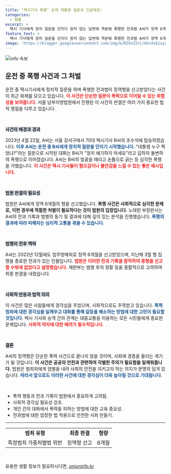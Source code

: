 ```yaml
---
title: ‘택시기사 폭행’ 승객 대통령 질문과 긴급체포!
categories:
  - 법률
excerpt: >
  택시 기사에게 정치 질문을 던지다 원치 않는 답변에 격분해 폭행한 전과범 A씨가 징역 6개월형을 선고받았다. 반복된 범죄로 더욱 엄중한 처벌을 받은 그의 끔찍한 여정을 살펴보자.
feature_text: >
  택시 기사에게 정치 질문을 던지다 원치 않는 답변에 격분해 폭행한 전과범 A씨가 징역 6개월형을 선고받았다. 반복된 범죄로 더욱 엄중한 처벌을 받은 그의 끔찍한 여정을 살펴보자.
image: 'https://blogger.googleusercontent.com/img/b/R29vZ2xl/AVvXsEixyZcFfHzMRdzZMjFBmAUKJYCLCGyLL1o632UiGVXcaFdKo_bkvkuCioo0uUKlGfBVcT3P84aROyZIXSBEx3Aw5nCQ3pTgDom1WDC4m8eifvWiAmWEEVb4x6G_l8C0QH225ldMjyaFvpxGEBGNO37VmDTDMHGhJPq73UglMfDca1-0aw/s1600/blogspot.png'
---
```


<p><img src="https://blogger.googleusercontent.com/img/b/R29vZ2xl/AVvXsEixyZcFfHzMRdzZMjFBmAUKJYCLCGyLL1o632UiGVXcaFdKo_bkvkuCioo0uUKlGfBVcT3P84aROyZIXSBEx3Aw5nCQ3pTgDom1WDC4m8eifvWiAmWEEVb4x6G_l8C0QH225ldMjyaFvpxGEBGNO37VmDTDMHGhJPq73UglMfDca1-0aw/s1600/blogspot.png" alt="info 속보" /></p>

<h2 data-ke-size="size26">운전 중 폭행 사건과 그 처벌</h2>

<p>운전 중 택시기사에게 정치적 질문을 하며 폭행한 전과범이 징역형을 선고받았다는 사건이 최근 화제를 모으고 있습니다. <b><span style="color: #ee2323;">이 사건은 단순한 질문이 폭력으로 이어질 수 있는 위험성을 보여줍니다.</span></b> 서울 남부지방법원에서 진행된 이 사건의 판결은 여러 가지 중요한 법적 쟁점을 다루고 있습니다.<p data-ke-size="size16">&nbsp;</p></p>

<p><b><span style="background-color: #21538527;">사건의 배경과 경과</span></b></p>

<p>2023년 4월 22일, A씨는 서울 강서구에서 70대 택시기사 B씨의 조수석에 탑승하였습니다. <b><span style="color: #1a5490;">이후 A씨는 운전 중 B씨에게 정치적 질문을 던지기 시작했습니다.</span></b> "대통령 누구 찍었냐?"라는 질문으로 시작된 대화는 B씨가 "정치 얘기하지 마세요"라고 답하자 돌변하여 폭행으로 이어졌습니다. A씨는 B씨의 얼굴을 때리고 손톱으로 긁는 등 심각한 폭행을 가했습니다. <b><span style="color: #ee2323;">이 사건은 택시 기사들이 혐오감이나 불안감을 느낄 수 있는 좋은 예시입니다.</span></b></p>

<p data-ke-size="size16">&nbsp;</p>

<p><b><span style="background-color: #21538527;">법원 판결의 필요성</span></b></p>

<p>법원은 A씨에게 징역 6개월의 형을 선고했습니다. <b>폭행 사건은 사회적으로 심각한 문제로, 이런 경우에 적절한 처벌이 필요하다는 것이 법원의 입장입니다.</b> 노태헌 부장판사는 A씨의 전과 기록과 범행의 동기 및 결과에 대해 깊이 있는 분석을 진행했습니다. <b><span style="color: #1a5490;">폭행의 결과에 따라 피해자는 심리적 고통을 겪을 수 있습니다.</span></b></p>

<p data-ke-size="size16">&nbsp;</p>

<p><b><span style="background-color: #21538527;">범행의 전후 맥락</span></b></p>

<p>A씨는 2022년 12월에도 업무방해죄로 징역 6개월을 선고받았으며, 지난해 3월 형 집행을 종료한 전과가 있는 인물입니다. <b><span style="color: #ee2323;">법원은 이러한 전과 기록을 참작하여 중형을 선고할 수밖에 없었다고 설명했습니다.</span></b> 재판부는 범행 후의 정황 등을 종합적으로 고려하여 최종 판결을 내렸습니다.</p>

<p data-ke-size="size16">&nbsp;</p>

<p><b><span style="background-color: #21538527;">사회적 반응과 법적 의의</span></b></p>

<p>이 사건은 많은 사람들에게 경각심을 주었으며, 사회적으로도 주목받고 있습니다. <b><span style="color: #1a5490;">폭력 범죄에 대한 경각심을 일깨우고 대화를 통해 갈등을 해소하는 방법에 대한 고민이 필요할 것입니다.</span></b> 택시 기사와 승객 간의 관계는 대중교통을 이용하는 모든 시민들에게 중요한 문제입니다. <b><span style="color: #ee2323;">사회적 약자에 대한 배려가 필수적입니다.</span></b></p>

<p data-ke-size="size16">&nbsp;</p>

<p><b><span style="background-color: #21538527;">결론</span></b></p>

<p>A씨의 징역형은 단순한 폭력 사건으로 끝나지 않을 것이며, 사회에 경종을 울리는 계기가 될 것입니다. <b>이 사건은 공공의 안전과 관련하여 각별한 주의가 필요함을 일깨워줍니다.</b> 법원은 범죄자에게 엄벌을 내려 사회의 안전을 지키고자 하는 의지가 분명히 담겨 있습니다. <b><span style="color: #1a5490;">따라서 앞으로도 이러한 사건에 대한 경각심이 더욱 높아질 것으로 기대됩니다.</span></b></p>

<p data-ke-size="size16">&nbsp;</p>

<ul>
<li>폭력 행동과 전과 기록이 법원에서 중요하게 고려됨.</li>
<li>사회적 경각심 필요성 강조.</li>
<li>개인 간의 대화에서 폭력을 피하는 방법에 대한 교육 중요성.</li>
<li>전과범에 대한 엄정한 법 적용으로 안전한 사회 만들기.</li>
</ul>

<hr>

<table style="width: 100%; border-collapse: collapse;">
<tr>
<td style="text-align: center; height: 17px;"><b>범죄 유형</b></td>
<td style="text-align: center; height: 17px;"><b>최종 판결</b></td>
<td style="text-align: center; height: 17px;"><b>형량</b></td>
</tr>
<tr>
<td style="text-align: center; height: 17px;">특정범죄 가중처벌법 위반</td>
<td style="text-align: center; height: 17px;">징역형 선고</td>
<td style="text-align: center; height: 17px;">6개월</td>
</tr>
</table>

<p data-ke-size="size16">&nbsp;</p>
유용한 생활 정보가 필요하시다면, <a href="https://onioninfo.kr" rel="dofollow">onioninfo.kr</a>


